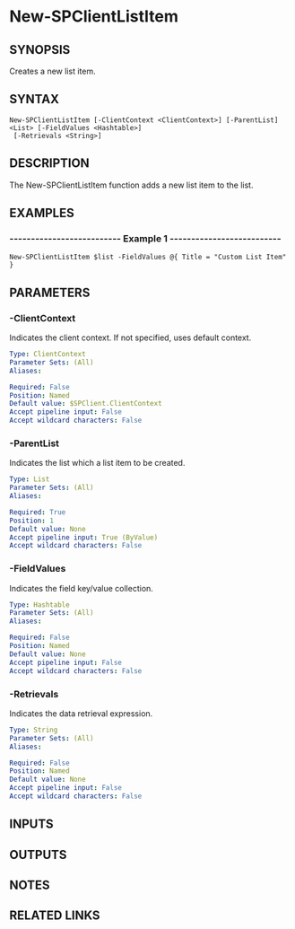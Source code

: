 # New-SPClientListItem

## SYNOPSIS
Creates a new list item.

## SYNTAX

```
New-SPClientListItem [-ClientContext <ClientContext>] [-ParentList] <List> [-FieldValues <Hashtable>]
 [-Retrievals <String>]
```

## DESCRIPTION
The New-SPClientListItem function adds a new list item to the list.

## EXAMPLES

### -------------------------- Example 1 --------------------------
```
New-SPClientListItem $list -FieldValues @{ Title = "Custom List Item" }
```

## PARAMETERS

### -ClientContext
Indicates the client context.
If not specified, uses default context.

```yaml
Type: ClientContext
Parameter Sets: (All)
Aliases: 

Required: False
Position: Named
Default value: $SPClient.ClientContext
Accept pipeline input: False
Accept wildcard characters: False
```

### -ParentList
Indicates the list which a list item to be created.

```yaml
Type: List
Parameter Sets: (All)
Aliases: 

Required: True
Position: 1
Default value: None
Accept pipeline input: True (ByValue)
Accept wildcard characters: False
```

### -FieldValues
Indicates the field key/value collection.

```yaml
Type: Hashtable
Parameter Sets: (All)
Aliases: 

Required: False
Position: Named
Default value: None
Accept pipeline input: False
Accept wildcard characters: False
```

### -Retrievals
Indicates the data retrieval expression.

```yaml
Type: String
Parameter Sets: (All)
Aliases: 

Required: False
Position: Named
Default value: None
Accept pipeline input: False
Accept wildcard characters: False
```

## INPUTS

## OUTPUTS

## NOTES

## RELATED LINKS

